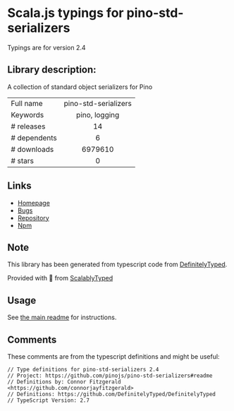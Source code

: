 
# Scala.js typings for pino-std-serializers

Typings are for version 2.4

## Library description:
A collection of standard object serializers for Pino

|                    |                 |
| ------------------ | :-------------: |
| Full name          | pino-std-serializers |
| Keywords           | pino, logging |
| # releases         | 14 |
| # dependents       | 6 |
| # downloads        | 6979610 |
| # stars            | 0 |

## Links
- [Homepage](https://github.com/pinojs/pino-std-serializers#readme)
- [Bugs](https://github.com/pinojs/pino-std-serializers/issues)
- [Repository](https://github.com/pinojs/pino-std-serializers)
- [Npm](https://www.npmjs.com/package/pino-std-serializers)
    


## Note
This library has been generated from typescript code from [DefinitelyTyped](https://definitelytyped.org).

Provided with :purple_heart: from [ScalablyTyped](https://github.com/oyvindberg/ScalablyTyped)

## Usage
See [the main readme](../../readme.md) for instructions.

## Comments

These comments are from the typescript definitions and might be useful:
```
// Type definitions for pino-std-serializers 2.4
// Project: https://github.com/pinojs/pino-std-serializers#readme
// Definitions by: Connor Fitzgerald <https://github.com/connorjayfitzgerald>
// Definitions: https://github.com/DefinitelyTyped/DefinitelyTyped
// TypeScript Version: 2.7

```

